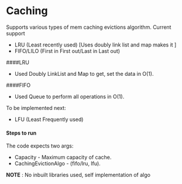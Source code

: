 # Caching

Supports various types of mem caching evictions algorithm. Current support

- LRU (Least recently used) [Uses doubly link list and map makes it ]
- FIFO/LILO (First in First out/Last in Last out)

####LRU

- Used Doubly LinkList and Map to get, set the data in O(1).

####FIFO

- Used Queue to perform all operations in O(1).

To be implemented next:

- LFU (Least Frequently used)

#### Steps to run

The code expects two args:

- Capacity - Maximum capacity of cache.
- CachingEvictionAlgo - (fifo/lru, lfu).

**NOTE** : No inbuilt libraries used, self implementation of algo 